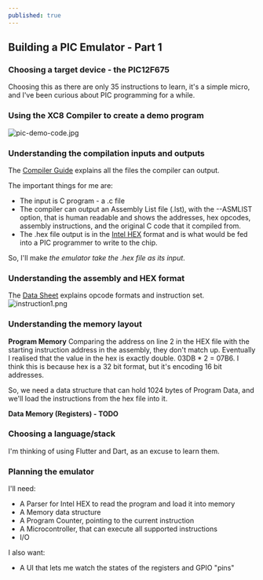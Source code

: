 ```yaml
---
published: true
---
```

## Building a PIC Emulator - Part 1

### Choosing a target device - the PIC12F675
Choosing this as there are only 35 instructions to learn, it's a simple micro, and I've been curious about PIC programming for a while.

### Using the XC8 Compiler to create a demo program
![pic-demo-code.jpg]({{site.baseurl}}/media/pic-demo-code.jpg)

### Understanding the compilation inputs and outputs
The [Compiler Guide](https://ww1.microchip.com/downloads/en/DeviceDoc/52053B.pdf) explains all the files the compiler can output.

The important things for me are:
* The input is C program - a .c file
* The compiler can output an Assembly List file (.lst), with the --ASMLIST option, that is human readable and shows the addresses, hex opcodes, assembly instructions, and the original C code that it compiled from.
* The .hex file output is in the [Intel HEX](https://en.wikipedia.org/wiki/Intel_HEX) format and is what would be fed into a PIC programmer to write to the chip.

So, I'll make *the emulator take the .hex file as its input*.

### Understanding the assembly and HEX format
The [Data Sheet](http://ww1.microchip.com/downloads/en/DeviceDoc/41190G.pdf) explains opcode formats and instruction set.
![instruction1.png]({{site.baseurl}}/media/instruction1.png)

### Understanding the memory layout
**Program Memory**
Comparing the address on line 2 in the HEX file with the starting instruction address in the assembly, they don't match up. Eventually I realised that the value in the hex is exactly double. 03DB * 2 = 07B6. I think this is because hex is a 32 bit format, but it's encoding 16 bit addresses.

So, we need a data structure that can hold 1024 bytes of Program Data, and we'll load the instructions from the hex file into it.

**Data Memory (Registers) - TODO**

### Choosing a language/stack
I'm thinking of using Flutter and Dart, as an excuse to learn them.

### Planning the emulator
I'll need:
* A Parser for Intel HEX to read the program and load it into memory
* A Memory data structure
* A Program Counter, pointing to the current instruction
* A Microcontroller, that can execute all supported instructions
* I/O

I also want:
* A UI that lets me watch the states of the registers and GPIO "pins"
